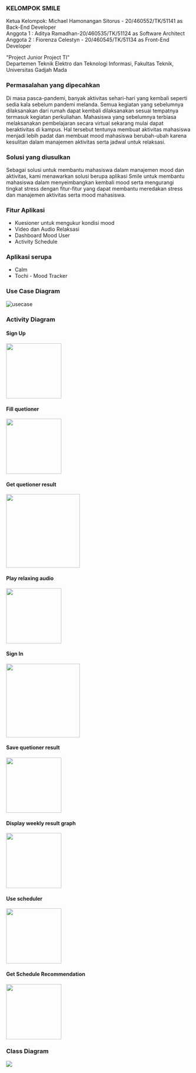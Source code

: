 ### KELOMPOK SMILE  
Ketua Kelompok: Michael Hamonangan Sitorus - 20/460552/TK/51141 as Back-End Developer  
Anggota 1     : Aditya Ramadhan-20/460535/TK/51124 as Software Architect  
Anggota 2     : Fiorenza Celestyn - 20/460545/TK/51134 as Front-End Developer

"Project Junior Project TI"  
Departemen Teknik Elektro dan Teknologi Informasi, Fakultas Teknik, Universitas Gadjah Mada

### Permasalahan yang dipecahkan
Di masa pasca-pandemi, banyak aktivitas sehari-hari yang kembali seperti sedia kala
sebelum pandemi melanda. Semua kegiatan yang sebelumnya dilaksanakan dari rumah
dapat kembali dilaksanakan sesuai tempatnya termasuk kegiatan perkuliahan. Mahasiswa
yang sebelumnya terbiasa melaksanakan pembelajaran secara virtual sekarang mulai dapat
beraktivitas di kampus. Hal tersebut tentunya membuat aktivitas mahasiswa menjadi lebih
padat dan membuat mood mahasiswa berubah-ubah karena kesulitan dalam manajemen
aktivitas serta jadwal untuk relaksasi.  

### Solusi yang diusulkan 
Sebagai solusi untuk membantu mahasiswa dalam manajemen mood dan aktivitas, kami
menawarkan solusi berupa aplikasi Smile untuk membantu mahasiswa dalam
menyeimbangkan kembali mood serta mengurangi tingkat stress dengan fitur-fitur yang
dapat membantu meredakan stress dan manajemen aktivitas serta mood mahasiswa.

### Fitur Aplikasi
- Kuesioner untuk mengukur kondisi mood
- Video dan Audio Relaksasi
- Dashboard Mood User
- Activity Schedule

### Aplikasi serupa
- Calm
- Tochi - Mood Tracker

### Use Case Diagram
![usecase](https://user-images.githubusercontent.com/78774670/189815637-2148df32-4a0b-4320-8c01-e62a50e74ac9.jpg)

### Activity Diagram
#### Sign Up
<img src="https://user-images.githubusercontent.com/72853893/189907114-944ff621-73bc-47d9-90d4-139c75ca83d0.png" width="150px">

#### Fill quetioner
<img src="https://user-images.githubusercontent.com/72853893/189907215-91621286-2aea-48aa-8272-c77a8e202a3e.png" width="150px">

#### Get quetioner result
<img src="https://user-images.githubusercontent.com/72853893/189906461-857b766b-86c6-4743-8fe4-5e5609c15f66.png" width="200px">

#### Play relaxing audio
<img src="https://user-images.githubusercontent.com/72853893/189906579-3c13aa1c-369d-466b-8e01-cfe437027616.png" width="150px">

#### Sign In
<img src="https://user-images.githubusercontent.com/78774670/189815732-fd5b1c1e-a3e7-41aa-9541-2525d6bb6f0f.png" width="200px">

#### Save quetioner result
<img src="https://user-images.githubusercontent.com/72853893/189907306-dae8cff1-f181-40ed-b70b-f3c5a3c34c0f.png" width="150px">

#### Display weekly result graph
<img src="https://user-images.githubusercontent.com/72853893/189906856-41344f8d-a322-43b1-af48-3c83365a1d91.png" width="150px">

#### Use scheduler
<img src="https://user-images.githubusercontent.com/78774670/189815785-dcc55ea1-946f-47b3-bfca-73c75b51d61a.png" width="150px">

#### Get Schedule Recommendation
<img src="https://user-images.githubusercontent.com/78774670/189815837-d43cf5ee-76c2-49bf-81dd-db953ebae130.png" width="150px">

### Class Diagram
<img src="https://user-images.githubusercontent.com/78774670/190299527-361e3fda-c8c3-4dde-b282-10907d992efa.jpg">

